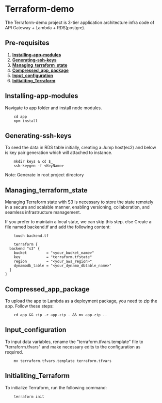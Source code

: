 # Terraform-demo

The Terraform-demo project is 3-tier application architecture infra code of API Gateway + Lambda + RDS(postgre).

## Pre-requisites

1. **[Installing-app-modules](#Installing-app-modules)**
2. **[Generating-ssh-keys](#Generating-ssh-keys)**
3. **[Managing_terraform_state](#Managing_terraform_state)**
4. **[Compressed_app_package](#Compressed_app_package)**
5. **[Input_configuration](#Input_configuration)**
6. **[Initialiting_Terraform](#Initialiting_Terraform)**


## Installing-app-modules
Navigate to app folder and install node modules.
```
    cd app
    npm install
```
## Generating-ssh-keys
To seed the data in RDS table initially, creating a Jump host(ec2) and below is key pair generation which will attached to instance.
```
    mkdir keys & cd $_
    ssh-keygen -f <KeyName>
```
Note: Generate in root project directory

## Managing_terraform_state
Managing Terraform state with S3 is necessary to store the state remotely in a secure and scalable manner, 
enabling versioning, collaboration, and seamless infrastructure management.

If you prefer to maintain a local state, we can skip this step. else Create a file named backend.tf and add the following content:
```
    touch backend.tf
```
```
    terraform {
  backend "s3" {
    bucket         = "<your_bucket_name>"
    key            = "terraform.tfstate"
    region         = "<your_aws_region>"
    dynamodb_table = "<your_dynamo_dbtable_name>"
  }
}
```
##  Compressed_app_package
To upload the app to Lambda as a deployment package, you need to zip the app. Follow these steps:
```
    cd app && zip -r app.zip . && mv app.zip ..
```

## Input_configuration
To input data variables, rename the "terraform.tfvars.template" file to "terraform.tfvars" and 
make necessary edits to the configuration as required.
```
    mv terraform.tfvars.template terraform.tfvars 
```
## Initialiting_Terraform
To initialize Terraform, run the following command: 
```
    terraform init
```
